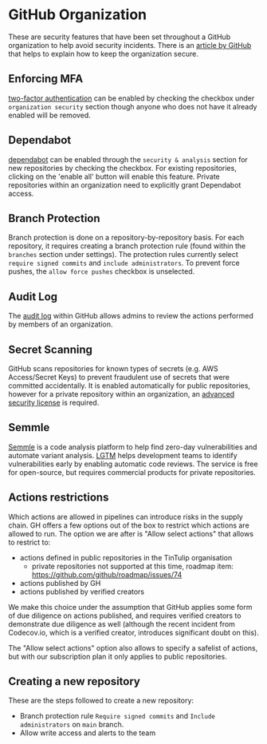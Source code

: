 # GitHub Organization

These are security features that have been set throughout a GitHub organization to help avoid security incidents. There is an [article by GitHub](https://docs.github.com/en/organizations/keeping-your-organization-secure) that helps to explain how to keep the organization secure.

## Enforcing MFA

[two-factor authentication](https://github.com/organizations/tintulip/settings/security) can be enabled by checking the checkbox under `organization security` section though anyone who does not have it already enabled will be removed.

## Dependabot

[dependabot](https://github.com/organizations/tintulip/settings/security_analysis) can be enabled through the `security & analysis` section for new repositories by checking the checkbox. For existing repositories, clicking on the 'enable all' button will enable this feature. Private repositories within an organization need to explicitly grant Dependabot access.

## Branch Protection

Branch protection is done on a repository-by-repository basis. For each repository, it requires creating a branch protection rule (found within the `branches` section under settings). The protection rules currently select `require signed commits` and `include administrators`. To prevent force pushes, the `allow force pushes` checkbox is unselected.

## Audit Log

The [audit log](https://docs.github.com/en/organizations/keeping-your-organization-secure/reviewing-the-audit-log-for-your-organization) within GitHub allows admins to review the actions performed by members of an organization.

## Secret Scanning

GitHub scans repositories for known types of secrets (e.g. AWS Access/Secret Keys) to prevent fraudulent use of secrets that were committed accidentally. It is enabled automatically for public repositories, however for a private repository within an organization, an [advanced security license](https://docs.github.com/en/github/getting-started-with-github/about-github-advanced-security) is required.

## Semmle

[Semmle](https://semmle.com) is a code analysis platform to help find zero-day vulnerabilities and automate variant analysis. [LGTM](https://lgtm.com/) helps development teams to identify vulnerabilities early by enabling automatic code reviews. The service is free for open-source, but requires commercial products for private repositories.

## Actions restrictions

Which actions are allowed in pipelines can introduce risks in the supply chain.
GH offers a few options out of the box to restrict which actions are allowed to run. The option we are after is "Allow select actions" that allows to restrict to:
- actions defined in public repositories in the TinTulip organisation
  - private repositories not supported at this time, roadmap item: https://github.com/github/roadmap/issues/74
- actions published by GH
- actions published by verified creators

We make this choice under the assumption that GitHub applies some form of due diligence on actions published, and requires verified creators to demonstrate due diligence as well (although the recent incident from Codecov.io, which is a verified creator, introduces significant doubt on this).

The "Allow select actions" option also allows to specify a safelist of actions, but with our subscription plan it only applies to public repositories.

## Creating a new repository

These are the steps followed to create a new repository:

- Branch protection rule `Require signed commits` and `Include administrators` on `main` branch.
- Allow write access and alerts to the team
